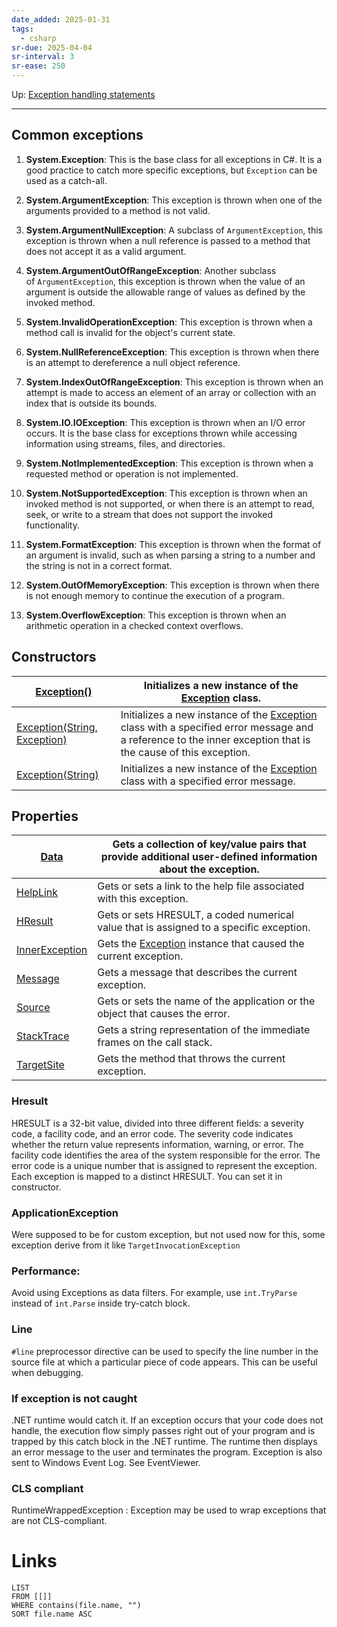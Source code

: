 ```yaml
---
date_added: 2025-01-31
tags:
  - csharp
sr-due: 2025-04-04
sr-interval: 3
sr-ease: 250
---
```

Up: [Exception handling statements](Exception%20handling%20statements.md)
___
## Common exceptions
1. **System.Exception**: This is the base class for all exceptions in C#. It is a good practice to catch more specific exceptions, but `Exception` can be used as a catch-all.
    
2. **System.ArgumentException**: This exception is thrown when one of the arguments provided to a method is not valid.
    
3. **System.ArgumentNullException**: A subclass of `ArgumentException`, this exception is thrown when a null reference is passed to a method that does not accept it as a valid argument.
    
4. **System.ArgumentOutOfRangeException**: Another subclass of `ArgumentException`, this exception is thrown when the value of an argument is outside the allowable range of values as defined by the invoked method.
    
5. **System.InvalidOperationException**: This exception is thrown when a method call is invalid for the object's current state.
    
6. **System.NullReferenceException**: This exception is thrown when there is an attempt to dereference a null object reference.
    
7. **System.IndexOutOfRangeException**: This exception is thrown when an attempt is made to access an element of an array or collection with an index that is outside its bounds.
    
8. **System.IO.IOException**: This exception is thrown when an I/O error occurs. It is the base class for exceptions thrown while accessing information using streams, files, and directories.
    
9. **System.NotImplementedException**: This exception is thrown when a requested method or operation is not implemented.
    
10. **System.NotSupportedException**: This exception is thrown when an invoked method is not supported, or when there is an attempt to read, seek, or write to a stream that does not support the invoked functionality.
    
11. **System.FormatException**: This exception is thrown when the format of an argument is invalid, such as when parsing a string to a number and the string is not in a correct format.
    
12. **System.OutOfMemoryException**: This exception is thrown when there is not enough memory to continue the execution of a program.
    
13. **System.OverflowException**: This exception is thrown when an arithmetic operation in a checked context overflows.
## Constructors

| [Exception()](https://learn.microsoft.com/en-us/dotnet/api/system.exception.-ctor?view=net-9.0#system-exception-ctor)                                                  | Initializes a new instance of the [Exception](https://learn.microsoft.com/en-us/dotnet/api/system.exception?view=net-9.0) class.                                                                                                           |
| ---------------------------------------------------------------------------------------------------------------------------------------------------------------------- | ------------------------------------------------------------------------------------------------------------------------------------------------------------------------------------------------------------------------------------------ |
| [Exception(String, Exception)](https://learn.microsoft.com/en-us/dotnet/api/system.exception.-ctor?view=net-9.0#system-exception-ctor(system-string-system-exception)) | Initializes a new instance of the [Exception](https://learn.microsoft.com/en-us/dotnet/api/system.exception?view=net-9.0) class with a specified error message and a reference to the inner exception that is the cause of this exception. |
| [Exception(String)](https://learn.microsoft.com/en-us/dotnet/api/system.exception.-ctor?view=net-9.0#system-exception-ctor(system-string))                             | Initializes a new instance of the [Exception](https://learn.microsoft.com/en-us/dotnet/api/system.exception?view=net-9.0) class with a specified error message.                                                                            |

## Properties

| [Data](https://learn.microsoft.com/en-us/dotnet/api/system.exception.data?view=net-9.0#system-exception-data)                               | Gets a collection of key/value pairs that provide additional user-defined information about the exception.                                   |
| ------------------------------------------------------------------------------------------------------------------------------------------- | -------------------------------------------------------------------------------------------------------------------------------------------- |
| [HelpLink](https://learn.microsoft.com/en-us/dotnet/api/system.exception.helplink?view=net-9.0#system-exception-helplink)                   | Gets or sets a link to the help file associated with this exception.                                                                         |
| [HResult](https://learn.microsoft.com/en-us/dotnet/api/system.exception.hresult?view=net-9.0#system-exception-hresult)                      | Gets or sets HRESULT, a coded numerical value that is assigned to a specific exception.                                                      |
| [InnerException](https://learn.microsoft.com/en-us/dotnet/api/system.exception.innerexception?view=net-9.0#system-exception-innerexception) | Gets the [Exception](https://learn.microsoft.com/en-us/dotnet/api/system.exception?view=net-9.0) instance that caused the current exception. |
| [Message](https://learn.microsoft.com/en-us/dotnet/api/system.exception.message?view=net-9.0#system-exception-message)                      | Gets a message that describes the current exception.                                                                                         |
| [Source](https://learn.microsoft.com/en-us/dotnet/api/system.exception.source?view=net-9.0#system-exception-source)                         | Gets or sets the name of the application or the object that causes the error.                                                                |
| [StackTrace](https://learn.microsoft.com/en-us/dotnet/api/system.exception.stacktrace?view=net-9.0#system-exception-stacktrace)             | Gets a string representation of the immediate frames on the call stack.                                                                      |
| [TargetSite](https://learn.microsoft.com/en-us/dotnet/api/system.exception.targetsite?view=net-9.0#system-exception-targetsite)             | Gets the method that throws the current exception.                                                                                           |

### Hresult
HRESULT is a 32-bit value, divided into three different fields: a severity code, a facility code, and an error code. The severity code indicates whether the return value represents information, warning, or error. The facility code identifies the area of the system responsible for the error. The error code is a unique number that is assigned to represent the exception. Each exception is mapped to a distinct HRESULT. You can set it in constructor.

### ApplicationException
Were supposed to be for custom exception, but not used now for this, some exception derive from it like `TargetInvocationException`

### Performance:
Avoid using Exceptions as data filters. For example, use `int.TryParse` instead of `int.Parse` inside try-catch block.

### Line
`#line` preprocessor directive can be used to specify the line number in the source file at which a particular piece of code appears. This can be useful when debugging.

### If exception is not caught
.NET runtime would catch it. If an exception occurs that
your code does not handle, the execution flow simply passes right out of your program and is trapped by this
catch block in the .NET runtime. The runtime then displays an error message to the user and terminates the program. Exception is also sent to Windows Event Log. See EventViewer.

### CLS compliant
RuntimeWrappedException : Exception may be used to wrap exceptions that are not CLS-compliant.

# Links
```dataview
LIST
FROM [[]]
WHERE contains(file.name, "")
SORT file.name ASC
```
